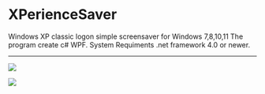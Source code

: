 # XPerienceSaver
Windows XP classic logon simple screensaver for Windows 7,8,10,11
The program create c# WPF.
System Requiments .net framework 4.0 or newer.

-------------
![](http://tandemradio.hu/wp-content/uploads/xpsaver.jpg)

![](http://tandemradio.hu/wp-content/uploads/Kepernyokep-2025-07-26-214935.png)
